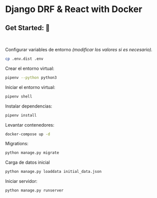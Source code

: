 # Django DRF & React with Docker


## Get Started: 🚀

<br/>

Configurar variables de entorno _(modificar los valores si es necesario)._

```bash
cp .env.dist .env
```

Crear el entorno virtual:

```bash
pipenv --python python3
```

Iniciar el entorno virtual:

```bash
pipenv shell
```

Instalar dependencias:

```bash
pipenv install
```

Levantar contenedores:

```bash
docker-compose up -d
```

Migrations:

```bash
python manage.py migrate
```

Carga de datos inicial

```bash
python manage.py loaddata initial_data.json
```

Iniciar servidor:

```bash
python manage.py runserver
```
